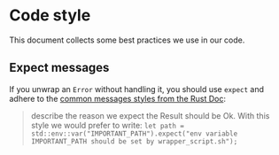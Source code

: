# Code style

This document collects some best practices we use in our code.

## Expect messages

If you unwrap an `Error` without handling it, you should use `expect` and adhere to the [common messages styles from the Rust Doc](https://doc.rust-lang.org/std/error/index.html#common-message-styles):

> describe the reason we expect the Result should be Ok. With this style we would prefer to write:
> `let path = std::env::var("IMPORTANT_PATH").expect("env variable IMPORTANT_PATH should be set by wrapper_script.sh");`
